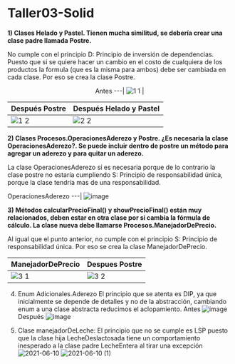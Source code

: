 # Taller03-Solid

**1) Clases Helado y Pastel. Tienen mucha similitud, se debería crear una clase padre llamada Postre.**

No cumple con el principio D: Principio de inversión de dependencias. Puesto que si se quiere hacer un cambio en el costo de cualquiera de los productos la formula (que es la misma para ambos) debe ser cambiada en cada clase. Por eso se crea la clase Postre. 

<center>
  
Antes 
---| 
![1 1](https://user-images.githubusercontent.com/73801237/121585752-8e376700-c9f8-11eb-8684-fcd5e441e3d8.PNG) |

</center>

Después Postre | Después Helado y Pastel
--- | ---
![1 2](https://user-images.githubusercontent.com/73801237/121585446-36006500-c9f8-11eb-8392-cb4fddab7243.PNG) | ![2 2](https://user-images.githubusercontent.com/73801237/121580975-f7b47700-c9f2-11eb-952a-80a7b550e804.PNG)

**2) Clases Procesos.OperacionesAderezo y Postre. ¿Es necesaria la clase OperacionesAderezo?. Se puede incluir dentro de postre un método para agregar un aderezo y para quitar un aderezo.**

La clase OperacionesAderezo sí es necesaria porque de lo contrario la clase postre no estaría cumpliendo S: Principio de responsabilidad única, porque la clase tendría mas de una responsabilidad. 

OperacionesAderezo
---|
![image](https://user-images.githubusercontent.com/73801237/121582356-84ac0000-c9f4-11eb-9dd6-d141b8a6311b.png)

**3) Métodos calcularPrecioFinal() y  showPrecioFinal() están muy relacionados, deben estar en otra clase por si cambia la fórmula de cálculo. La clase nueva debe llamarse Procesos.ManejadorDePrecio.**

Al igual que el punto anterior, no cumple con el principio S: Principio de responsabilidad única. Por eso se crea la clase ManejadorDePrecio.

ManejadorDePrecio | Despues Postre 
--- |---
![3 1](https://user-images.githubusercontent.com/73801237/121583696-33047500-c9f6-11eb-98a3-c871eee4213e.PNG) | ![3 2](https://user-images.githubusercontent.com/73801237/121583864-6b0bb800-c9f6-11eb-9a9f-926b62c09670.PNG)


4. Enum Adicionales.Aderezo
  El principio que se atenta es DIP, ya que inicialmente se depende de detalles y no de la abstracción, cambiando enum a una clase abstracta reducimos el aclopamiento.
  Antes
  ![image](https://user-images.githubusercontent.com/8119854/121571127-3d1f7700-c9e8-11eb-935c-339c36b67080.png)
  Después
  ![image](https://user-images.githubusercontent.com/8119854/121572395-c08d9800-c9e9-11eb-98ca-70acf7a3eabc.png)

5. Clase manejadorDeLeche: El principio que no se cumple es LSP puesto que la clase hija LecheDeslactosada tiene un comportamiento inesperado a la clase padre LecheEntera al tirar una excepción
![2021-06-10](https://user-images.githubusercontent.com/73547550/121575676-40693180-c9ed-11eb-83eb-acc6c9648982.png)
![2021-06-10 (1)](https://user-images.githubusercontent.com/73547550/121575700-4828d600-c9ed-11eb-9e93-82c195390645.png)

